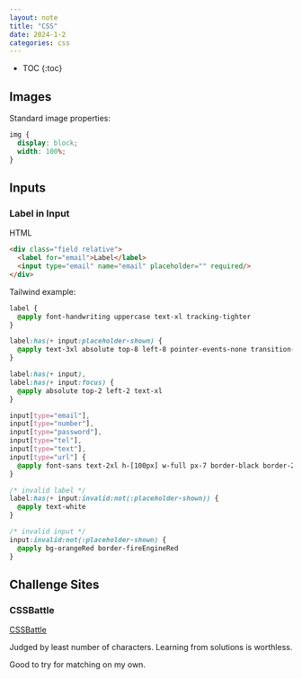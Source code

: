 ```yaml
---
layout: note
title: "CSS"
date: 2024-1-2
categories: css
---
```


- TOC
{:toc}

## Images

Standard image properties:

```css
img {
  display: block;
  width: 100%;
}
```

## Inputs

### Label in Input

HTML

```html
<div class="field relative">
  <label for="email">Label</label>
  <input type="email" name="email" placeholder="" required/>
</div>
```

Tailwind example:

```css
label {
  @apply font-handwriting uppercase text-xl tracking-tighter
}

label:has(+ input:placeholder-shown) {
  @apply text-3xl absolute top-8 left-8 pointer-events-none transition-all duration-300
}

label:has(+ input),
label:has(+ input:focus) {
  @apply absolute top-2 left-2 text-xl
}

input[type="email"],
input[type="number"],
input[type="password"],
input[type="tel"],
input[type="text"],
input[type="url"] {
  @apply font-sans text-2xl h-[100px] w-full px-7 border-black border-2
}

/* invalid label */
label:has(+ input:invalid:not(:placeholder-shown)) {
  @apply text-white
}

/* invalid input */
input:invalid:not(:placeholder-shown) {
  @apply bg-orangeRed border-fireEngineRed
}
```

## Challenge Sites

### CSSBattle

[CSSBattle](https://cssbattle.dev/)

Judged by least number of characters. Learning from solutions is worthless.

Good to try for matching on my own.
